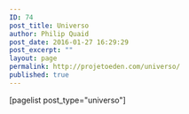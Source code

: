 ```yaml
---
ID: 74
post_title: Universo
author: Philip Quaid
post_date: 2016-01-27 16:29:29
post_excerpt: ""
layout: page
permalink: http://projetoeden.com/universo/
published: true
---
```

<ul id="my_cutom_type-list">
    <?php wp_list_pages( 'post_type=my_custom_type&title_li=' ); ?>
</ul>

[pagelist post_type="universo"]